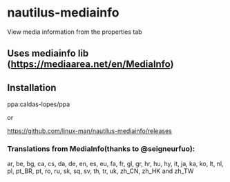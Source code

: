 # nautilus-mediainfo
View media information from the properties tab

## Uses mediainfo lib (https://mediaarea.net/en/MediaInfo)

## Installation

ppa:caldas-lopes/ppa

or

https://github.com/linux-man/nautilus-mediainfo/releases

### Translations from MediaInfo(thanks to @seigneurfuo):

ar, be, bg, ca, cs, da, de, en, es, eu, fa, fr, gl, gr, hr, hu, hy, it, ja, ka, ko, lt, nl, pl, pt\_BR, pt, ro, ru, sk, sq, sv, th, tr, uk, zh\_CN, zh\_HK and zh\_TW

